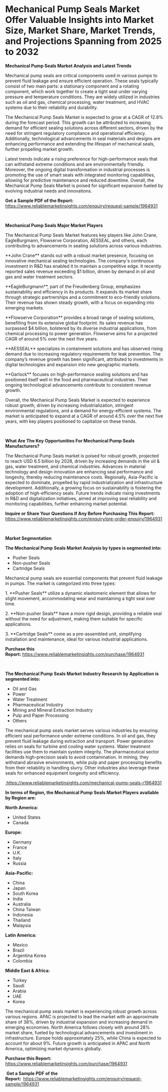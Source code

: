 <p><h1>Mechanical Pump Seals Market Offer Valuable Insights into Market Size, Market Share, Market Trends, and Projections Spanning from 2025 to 2032</h1></p><p><strong>Mechanical Pump Seals Market Analysis and Latest Trends</strong></p>
<p><p>Mechanical pump seals are critical components used in various pumps to prevent fluid leakage and ensure efficient operation. These seals typically consist of two main parts: a stationary component and a rotating component, which work together to create a tight seal under varying pressure and temperature conditions. They are widely utilized in industries such as oil and gas, chemical processing, water treatment, and HVAC systems due to their reliability and durability.</p><p>The Mechanical Pump Seals Market is expected to grow at a CAGR of 12.8% during the forecast period. This growth can be attributed to increasing demand for efficient sealing solutions across different sectors, driven by the need for stringent regulatory compliance and operational efficiency. Additionally, technological advancements in seal materials and designs are enhancing performance and extending the lifespan of mechanical seals, further propelling market growth.</p><p>Latest trends indicate a rising preference for high-performance seals that can withstand extreme conditions and are environmentally friendly. Moreover, the ongoing digital transformation in industrial processes is promoting the use of smart seals with integrated monitoring capabilities, allowing for predictive maintenance and reduced downtime. Overall, the Mechanical Pump Seals Market is poised for significant expansion fueled by evolving industrial needs and innovations.</p></p>
<p><strong>Get a Sample PDF of the Report:&nbsp;</strong> <a href="https://www.reliablemarketinsights.com/enquiry/request-sample/1964931?utm_campaign=3361&utm_medium=2&utm_source=Github&utm_content=ia&utm_term=16042025&utm_id=mechanical-pump-seals">https://www.reliablemarketinsights.com/enquiry/request-sample/1964931</a></p>
<p>&nbsp;</p>
<p><strong>Mechanical Pump Seals Major Market Players</strong></p>
<p><p>The Mechanical Pump Seals Market features key players like John Crane, EagleBurgmann, Flowserve Corporation, AESSEAL, and others, each contributing to advancements in sealing solutions across various industries.</p><p>**John Crane** stands out with a robust market presence, focusing on innovative mechanical sealing technologies. The company's continuous investment in R&D has enabled it to maintain a competitive edge. It recently reported sales revenue exceeding $1 billion, driven by demand in oil and gas and water treatment sectors.</p><p>**EagleBurgmann**, part of the Freudenberg Group, emphasizes sustainability and efficiency in its products. It expands its market share through strategic partnerships and a commitment to eco-friendly solutions. Their revenue has shown steady growth, with a focus on expanding into emerging markets.</p><p>**Flowserve Corporation** provides a broad range of sealing solutions, benefiting from its extensive global footprint. Its sales revenue has surpassed $4 billion, bolstered by its diverse industrial applications, from chemical processing to power generation. Flowserve aims for a projected CAGR of around 5% over the next five years.</p><p>**AESSEAL** specializes in containment solutions and has observed rising demand due to increasing regulatory requirements for leak prevention. The company’s revenue growth has been significant, attributed to investments in digital technologies and expansion into new geographic markets.</p><p>**Garlock** focuses on high-performance sealing solutions and has positioned itself well in the food and pharmaceutical industries. Their ongoing technological advancements contribute to consistent revenue growth.</p><p>Overall, the Mechanical Pump Seals Market is expected to experience robust growth, driven by increasing industrialization, stringent environmental regulations, and a demand for energy-efficient systems. The market is anticipated to expand at a CAGR of around 4.5% over the next five years, with key players positioned to capitalize on these trends.</p></p>
<p>&nbsp;</p>
<p><strong>What Are The Key Opportunities For Mechanical Pump Seals Manufacturers?</strong></p>
<p><p>The Mechanical Pump Seals market is poised for robust growth, projected to reach USD 6.5 billion by 2028, driven by increasing demands in the oil & gas, water treatment, and chemical industries. Advances in material technology and design innovation are enhancing seal performance and longevity, thereby reducing maintenance costs. Regionally, Asia-Pacific is expected to dominate, propelled by rapid industrialization and infrastructure development. Additionally, a growing focus on sustainability is fostering the adoption of high-efficiency seals. Future trends indicate rising investments in R&D and digitalization initiatives, aimed at improving seal reliability and monitoring capabilities, further enhancing market potential.</p></p>
<p><strong>Inquire or Share Your Questions If Any Before Purchasing This Report:</strong> <a href="https://www.reliablemarketinsights.com/enquiry/pre-order-enquiry/1964931?utm_campaign=3361&utm_medium=2&utm_source=Github&utm_content=ia&utm_term=16042025&utm_id=mechanical-pump-seals">https://www.reliablemarketinsights.com/enquiry/pre-order-enquiry/1964931</a></p>
<p>&nbsp;</p>
<p><strong>Market Segmentation</strong></p>
<p><strong>The Mechanical Pump Seals Market Analysis by types is segmented into:</strong></p>
<p><ul><li>Pusher Seals</li><li>Non-pusher Seals</li><li>Cartridge Seals</li></ul></p>
<p><p>Mechanical pump seals are essential components that prevent fluid leakage in pumps. The market is categorized into three types: </p><p>1. **Pusher Seals** utilize a dynamic elastomeric element that allows for slight movement, accommodating wear and maintaining a tight seal over time. </p><p>2. **Non-pusher Seals** have a more rigid design, providing a reliable seal without the need for adjustment, making them suitable for specific applications.</p><p>3. **Cartridge Seals** come as a pre-assembled unit, simplifying installation and maintenance, ideal for various industrial applications.</p></p>
<p><strong>Purchase this Report:&nbsp;</strong><a href="https://www.reliablemarketinsights.com/purchase/1964931?utm_campaign=3361&utm_medium=2&utm_source=Github&utm_content=ia&utm_term=16042025&utm_id=mechanical-pump-seals">https://www.reliablemarketinsights.com/purchase/1964931</a></p>
<p>&nbsp;</p>
<p><strong>The Mechanical Pump Seals Market Industry Research by Application is segmented into:</strong></p>
<p><ul><li>Oil and Gas</li><li>Power</li><li>Water Treatment</li><li>Pharmaceutical Industry</li><li>Mining and Mineral Extraction Industry</li><li>Pulp and Paper Processing</li><li>Others</li></ul></p>
<p><p>The mechanical pump seals market serves various industries by ensuring efficient seal performance under extreme conditions. In oil and gas, they prevent fluid leakage during extraction and transport. Power generation relies on seals for turbine and cooling water systems. Water treatment facilities use them to maintain system integrity. The pharmaceutical sector demands high-precision seals to avoid contamination. In mining, they withstand abrasive environments, while pulp and paper processing benefits from their reliability in handling slurry. Other industries also leverage these seals for enhanced equipment longevity and efficiency.</p></p>
<p><a href="https://www.reliablemarketinsights.com/mechanical-pump-seals-r1964931?utm_campaign=3361&utm_medium=2&utm_source=Github&utm_content=ia&utm_term=16042025&utm_id=mechanical-pump-seals">&nbsp;https://www.reliablemarketinsights.com/mechanical-pump-seals-r1964931</a></p>
<p><strong>In terms of Region, the Mechanical Pump Seals Market Players available by Region are:</strong></p>
<p>
    <p> <strong> North America: </strong>
        <ul>
            <li>United States</li>
            <li>Canada</li>
        </ul>
        </p> 
    <p> <strong> Europe: </strong>
        <ul>
            <li>Germany</li>
            <li>France</li>
            <li>U.K.</li>
            <li>Italy</li>
            <li>Russia</li>
        </ul>
        </p> 
    <p> <strong> Asia-Pacific: </strong>
        <ul>
            <li>China</li>
            <li>Japan</li>
            <li>South Korea</li>
            <li>India</li>
            <li>Australia</li>
            <li>China Taiwan</li>
            <li>Indonesia</li>
            <li>Thailand</li>
            <li>Malaysia</li>
        </ul>
        </p> 
    <p> <strong> Latin America: </strong>
        <ul>
            <li>Mexico</li>
            <li>Brazil</li>
            <li>Argentina Korea</li>
            <li>Colombia</li>
        </ul>
        </p> 
    <p> <strong> Middle East & Africa: </strong>
        <ul>
            <li>Turkey</li>
            <li>Saudi</li>
            <li>Arabia</li>
            <li>UAE</li>
            <li>Korea</li>
        </ul>
    </p>
    </p>
<p><p>The mechanical pump seals market is experiencing robust growth across various regions. APAC is projected to lead the market with an approximate share of 38%, driven by industrial expansion and increasing demand in emerging economies. North America follows closely with around 28% market share, fueled by technological advancements and investment in infrastructure. Europe holds approximately 25%, while China is expected to account for about 9%. Future growth is anticipated in APAC and North America, optimizing market dynamics globally.</p></p>
<p><strong>Purchase this Report: </strong><a href="https://www.reliablemarketinsights.com/purchase/1964931?utm_campaign=3361&utm_medium=2&utm_source=Github&utm_content=ia&utm_term=16042025&utm_id=mechanical-pump-seals">https://www.reliablemarketinsights.com/purchase/1964931</a></p>
<p>&nbsp;<strong>Get a Sample PDF of the Report:&nbsp;&nbsp;</strong><a href="https://www.reliablemarketinsights.com/enquiry/request-sample/1964931?utm_campaign=3361&utm_medium=2&utm_source=Github&utm_content=ia&utm_term=16042025&utm_id=mechanical-pump-seals">https://www.reliablemarketinsights.com/enquiry/request-sample/1964931</a></p>
<p><strong></strong></p>
<p><p></p><p></p><p></p></p>